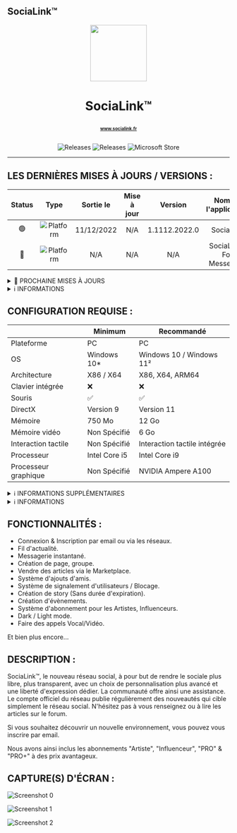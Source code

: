 ## SociaLink™

<p align="center">
  <img width="128" align="center" src="https://www.socialink.fr/themes/wondertag/img/icon.png">
</p>
<h1 align="center">
  SociaLink™
  <p align="center">
    <a href="https://www.socialink.fr/" style="font-size:10px; target="_blank">www.socialink.fr</a>
  </p>
</h1>
<p align="center">
  <a style="text-decoration:none" href="https://github.com/SIDL-C0R0RATI0N/SociaLink">
    <img src="https://img.shields.io/github/package-json/v/SIDL-C0R0RATI0N/SociaLink?label=VERSION&style=for-the-badge" alt="Releases" />
  </a>
  <a style="text-decoration:none" href="https://github.com/SIDL-C0R0RATI0N/SociaLinkN/releases">
    <img src="https://img.shields.io/github/v/release/SIDL-C0R0RATI0N/SociaLink?include_prereleases&sort=date&style=for-the-badge" alt="Releases" />
  </a>
  <a style="text-decoration:none" href="https://www.microsoft.com/store/apps/9PNKZ53P50WQ">
    <img src="https://img.shields.io/badge/Microsoft%20Store-blue?style=for-the-badge&logo=microsoft" alt="Microsoft Store" />
  </a>
</p>

***

## LES DERNIÈRES MISES À JOURS / VERSIONS :
| Status | Type | Sortie le | Mise à jour | Version | Nom de l'application | Nouveautés dans la version |
|:-:|:-:|:-:|:-:|:-:|:-:|:-:|
| 🟢 | <img src="https://img.shields.io/badge/UWP-orange.svg?style=for-the-badge" alt="Platform" /> | 11/12/2022 | N/A | 1.1112.2022.0 | SociaLink | <a href="https://github.com/SIDL-C0R0RATI0N/SociaLink/blob/main/CHANGELOG.md#version-1111220220--11-d%C3%A9cembre-2022" target="_blank">Lire ici</a> |
| 🔴 | <img src="https://img.shields.io/badge/EXE-red.svg?style=for-the-badge" alt="Platform" /> | N/A | N/A | N/A | SociaLink™ For Messenger | N/A |

<details><summary>🔁 PROCHAINE MISES À JOURS</summary>
  <p>

  | Status | Version | Date | Plateform | Nom de l'application | Correctif / Ajouts |
  | ------ | ------- | ---- | --------- | -------------------- | ------------------ |
  | 🟠 | 1.1712.2022.0 | 17/12/2022 | <img src="https://img.shields.io/badge/UWP-orange.svg?style=for-the-badge" alt="Platform" /> | SociaLink | [A] Allemand, [C] Sécurité |

> [A] = _Ajouts_ | [C] = Correctif
  </p>
</details>
                                                                                             
<details><summary>ℹ INFORMATIONS</summary>
  <p>

  > 🟢 = _Disponible_ | 🟠 = _En développement_ | 🔴 = _Indisponible_ 

  </p>
</details>

## CONFIGURATION REQUISE :

  |            | Minimum | Recommandé |
  | ---------- | ------- | ---------- |
  | Plateforme | PC | PC |
  | OS | Windows 10* | Windows 10 / Windows 11² |
  | Architecture | X86 / X64 | X86, X64, ARM64 |
  | Clavier intégrée | ❌ | ❌ |
  | Souris | ✅ | ✅ |
  | DirectX | Version 9 | Version 11 |
  | Mémoire | 750 Mo | 12 Go |
  | Mémoire vidéo | Non Spécifié | 6 Go |
  | Interaction tactile | Non Spécifié | Interaction tactile intégrée |
  | Processeur | Intel Core i5 | Intel Core i9 |
  | Processeur graphique | Non Spécifié | NVIDIA Ampere A100 |

                                                                                             
  <details><summary>ℹ INFORMATIONS SUPPLÉMENTAIRES</summary>
  <p>

  ## INFORMATIONS SUPPLÉMENTAIRES

  | Développé par | <a target="_blank" href="https://sidl-corporation.fr/">SIDL CORPORATION</a> |
  |:-:|:-:|
  | Publié par | <a target="_blank" href="https://apps.microsoft.com/store/search?publisher=SIDL%20CORPORATION">SIDL CORPORATION</a> |
  | Date de sortie | 11/12/2022 |
  | Mise à jour | N/A |
  | Catégorie | Social |
  | Taille approximative | 33 Mo |
  | Langues prises en charge | Anglais, Français |
  | Version | 1.1112.2022.0 |

  </p>
  </details>
                                                                                             
  <details><summary>ℹ INFORMATIONS</summary>
  <p>

  > (* : Windows 10 version 18362.0 ou supérieure).<br/>
  > (² : L'application peut-être compatible sur Windows 11, mes jamais testé par le développeur). 

  </p>
  </details>

## FONCTIONNALITÉS :

- Connexion & Inscription par email ou via les réseaux.
- Fil d'actualité.
- Messagerie instantané.
- Création de page, groupe.
- Vendre des articles via le Marketplace.
- Système d'ajouts d'amis.
- Système de signalement d'utilisateurs / Blocage.
- Création de story (Sans durée d'expiration).
- Création d'évènements.
- Système d'abonnement pour les Artistes, Influenceurs.
- Dark / Light mode.
- Faire des appels Vocal/Vidéo.


Et bien plus encore...

## DESCRIPTION :

SociaLink™, le nouveau réseau social, à pour but de rendre le sociale plus libre, plus transparent, avec un choix de personnalisation plus avancé et une liberté d'expression dédier. La communauté offre ainsi une assistance. Le compte officiel du réseau publie régulièrement des nouveautés qui cible simplement le réseau social. N'hésitez pas à vous renseignez ou à lire les articles sur le forum.

Si vous souhaitez découvrir un nouvelle environnement, vous pouvez vous inscrire par email.

Nous avons ainsi inclus les abonnements "Artiste", "Influenceur", "PRO" & "PRO+" à des prix avantageux.

## CAPTURE(S) D'ÉCRAN :

  ![Screenshot 0](https://store-images.s-microsoft.com/image/apps.50760.14342329252450351.c0bf64a7-3904-478c-93b9-8d92e0791776.c31bae33-d747-4675-9a1d-c9b9b7ea366e)
  
  ![Screenshot 1](https://store-images.s-microsoft.com/image/apps.12481.14342329252450351.c0bf64a7-3904-478c-93b9-8d92e0791776.82f371ce-1bed-424b-b7c4-4c7d7e0e2dc2)
  
  ![Screenshot 2](https://store-images.s-microsoft.com/image/apps.18861.14342329252450351.c0bf64a7-3904-478c-93b9-8d92e0791776.fddb1315-ae99-444b-a927-21314c0c8147)
  
